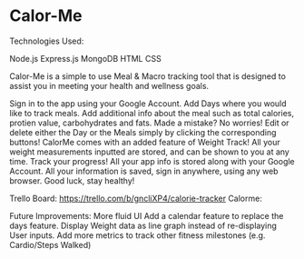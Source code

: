 # Calor-Me

Technologies Used: 

Node.js
Express.js
MongoDB
HTML
CSS

Calor-Me is a simple to use Meal & Macro tracking tool that is designed to assist you in meeting your health and wellness goals.

Sign in to the app using your Google Account. 
Add Days where you would like to track meals. Add additional info about the meal such as total calories, protien value, carbohydrates and fats.
Made a mistake? No worries! Edit or delete either the Day or the Meals simply by clicking the corresponding buttons!
CalorMe comes with an added feature of Weight Track! All your weight measurements inputted are stored, and can be shown to you at any time. Track your progress!
All your app info is stored along with your Google Account. All your information is saved, sign in anywhere, using any web browser. 
Good luck, stay healthy!

Trello Board: https://trello.com/b/gncliXP4/calorie-tracker
Calorme: 


Future Improvements:
More fluid UI
Add a calendar feature to replace the days feature.
Display Weight data as line graph instead of re-displaying User inputs.
Add more metrics to track other fitness milestones (e.g. Cardio/Steps Walked)
